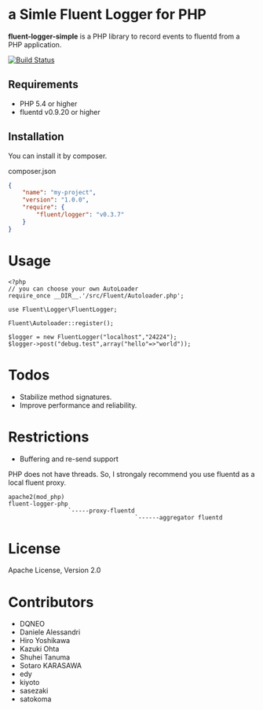 # a Simle Fluent Logger for PHP

**fluent-logger-simple** is a PHP library to record events to fluentd from a PHP application.

[![Build Status](https://secure.travis-ci.org/fluent/fluent-logger-php.png)](http://travis-ci.org/fluent/fluent-logger-php)

## Requirements

- PHP 5.4 or higher
- fluentd v0.9.20 or higher

## Installation

You can install it by composer.

composer.json

```json
{
    "name": "my-project",
    "version": "1.0.0",
    "require": {
        "fluent/logger": "v0.3.7"
    }
}
````

# Usage

````
<?php
// you can choose your own AutoLoader
require_once __DIR__.'/src/Fluent/Autoloader.php';

use Fluent\Logger\FluentLogger;

Fluent\Autoloader::register();

$logger = new FluentLogger("localhost","24224");
$logger->post("debug.test",array("hello"=>"world"));
````

# Todos

* Stabilize method signatures.
* Improve performance and reliability.

# Restrictions

* Buffering and re-send support

PHP does not have threads. So, I strongaly recommend you use fluentd as a local fluent proxy.

````
apache2(mod_php)
fluent-logger-php
                 `-----proxy-fluentd
                                    `------aggregator fluentd
````

# License
Apache License, Version 2.0


# Contributors

* DQNEO
* Daniele Alessandri
* Hiro Yoshikawa
* Kazuki Ohta
* Shuhei Tanuma
* Sotaro KARASAWA
* edy
* kiyoto
* sasezaki
* satokoma
